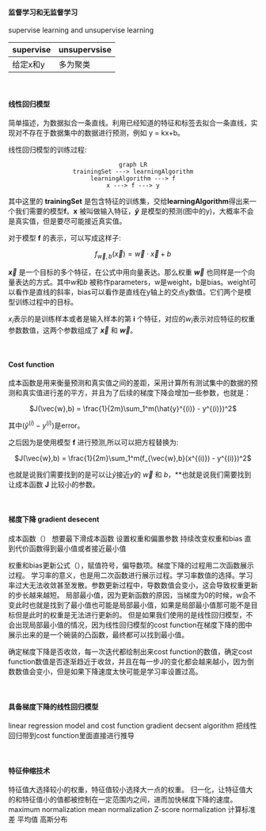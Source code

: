 <!--- coding : utf8 --->
#### 监督学习和无监督学习
supervise learning and unsupervise learning

| supervise | unsupervsise |
|-----------| ------------ |
|给定x和y| 多为聚类|

<br />

#### 线性回归模型
简单描述，为数据拟合一条直线。利用已经知道的特征和标签去拟合一条直线，实现对不存在于数据集中的数据进行预测，例如 y = kx+b。

线性回归模型的训练过程:

<center>

```mermaid
graph LR
trainingSet ---> learningAlgorithm
learningAlgorithm ---> f
x ---> f ---> y
```
</center>

其中这里的 **trainingSet** 是包含特征的训练集，交给**learningAlgorithm**得出来一个我们需要的模型**f**。**x** 被叫做输入特征，**$\hat{y}$** 是模型的预测(图中的y)，大概率不会是真实值，但是要尽可能接近真实值。

对于模型 **f** 的表示，可以写成这样子:

<center>

$f_{\vec{w},b}(\vec{x}) = \vec{w} \cdot \vec{x} + b$

</center>

**$\vec{x}$** 是一个目标的多个特征，在公式中用向量表达。那么权重 **$\vec{w}$** 也同样是一个向量表达的方式。其中$w$和$b$ 被称作parameters，w是weight，b是bias。weight可以看作是直线的斜率，bias可以看作是直线在y轴上的交点y数值。它们两个是模型训练过程中的目标。

$x_i$表示的是训练样本或者是输入样本的第 **i** 个特征，对应的$w_i$表示对应特征的权重参数数值，这两个参数组成了 **$\vec{x}$** 和 **$\vec{w}$**。


<br />

#### Cost function
成本函数是用来衡量预测和真实值之间的差距，采用计算所有测试集中的数据的预测和真实值进行差的平方，并且为了后续的梯度下降会增加一些参数，也就是：

<center>

$J(\vec{w},b) = \frac{1}{2m}\sum_1^m(\hat{y}^{(i)} - y^{(i)})^2$

</center>

其中$(\hat{y}^{(i)} - y^{(i)})$是error。

之后因为是使用模型 **f** 进行预测,所以可以把方程替换为:

<center>

$J(\vec{w},b) = \frac{1}{2m}\sum_1^m(f_{\vec{w},b}(x^{(i)}) - y^{(i)})^2$

</center>

也就是说我们需要找到的是可以让$\hat{y}$接近$y$的 $\vec{w}$ 和 $b$，**也就是说我们需要找到让成本函数 **J** 比较小的参数。

<br />

#### 梯度下降 gradient desecent
成本函数（）
想要最下滑成本函数
设置权重和偏置参数
持续改变权重和bias
直到代价函数得到最小值或者接近最小值

权重和bias更新公式（），赋值符号，偏导数项。梯度下降的过程用二次函数展示过程。
学习率的意义，也是用二次函数进行展示过程。学习率数值的选择。学习率过大无法收敛甚至发散。参数更新过程中，导数数值会变小，这会导致权重更新的步长越来越短。
局部最小值，因为更新函数的原因，当梯度为0的时候，w会不变此时也就是找到了最小值也可能是局部最小值，如果是局部最小值那可能不是目标但是此时的权重是无法进行更新的。
但是如果我们使用的是线性回归模型，不会出现局部最小值的情况，因为线性回归模型的cost function在梯度下降的图中展示出来的是一个碗装的凸函数，最终都可以找到最小值。

确定梯度下降是否收敛，每一次迭代都绘制出来cost function的数值，确定cost function数值是否逐渐趋近于收敛，并且在每一步J的变化都会越来越小，因为倒数数值会变小，但是如果下降速度太快可能是学习率设置过高。

<br />

#### 具备梯度下降的线性回归模型
linear regression model and cost function
gradient decsent algorithm 把线性回归带到cost function里面直接进行推导

<br />

#### 特征伸缩技术
特征值大选择较小的权重，特征值较小选择大一点的权重。
归一化，让特征值大的和特征值小的值都被控制在一定范围内之间，进而加快梯度下降的速度。
maximum normalization
mean normalization
Z-score normalization 计算标准差 平均值 高斯分布





